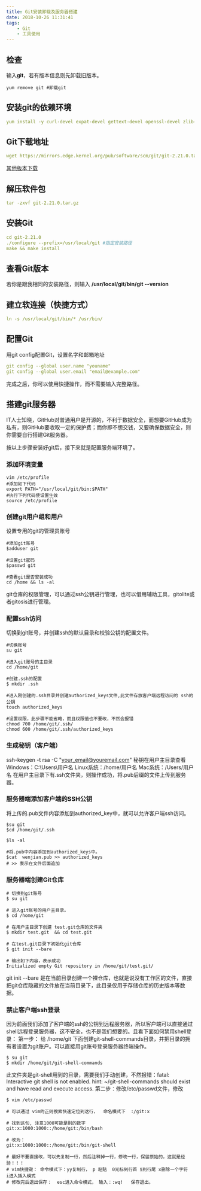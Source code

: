 ```yaml
---
title: Git安装卸载及服务器搭建
date: 2018-10-26 11:31:41
tags:
    - Git
    - 工具使用
---
```

## 检查
输入**git**，若有版本信息则先卸载旧版本。
```ejs
yum remove git #卸载git
```
## 安装git的依赖环境
```yaml
yum install -y curl-devel expat-devel gettext-devel openssl-devel zlib-devel perl-ExtUtils-CBuilder perl-ExtUtils-MakeMaker
```
## Git下载地址
```yaml
wget https://mirrors.edge.kernel.org/pub/software/scm/git/git-2.21.0.tar.gz
```
[其他版本下载](https://github.com/git/git/releases?spm=a2c4e.10696291.0.0.2e7619a4lgvr1h)
## 解压软件包
```yaml
tar -zxvf git-2.21.0.tar.gz
```
## 安装Git
```yaml
cd git-2.21.0
./configure --prefix=/usr/local/git #指定安装路径
make && make install
```
## 查看Git版本
若你是跟我相同的安装路径，则输入 **/usr/local/git/bin/git --version**
## 建立软连接（快捷方式）
```yaml
ln -s /usr/local/git/bin/* /usr/bin/
```
## 配置Git
用git config配置Git，设置名字和邮箱地址
```yaml
git config --global user.name "youname"
git config --global user.email "email@example.com"
```
完成之后，你可以使用快捷操作，而不需要输入完整路径。
## 搭建git服务器
IT人士知晓，GitHub对普通用户是开源的，不利于数据安全，而想要GitHub成为私有，则GitHub要收取一定的保护费；而你即不想交钱，又要确保数据安全，则你需要自行搭建Git服务器。

按以上步骤安装好git后，接下来就是配置服务端环境了。
### 添加环境变量
```ejs
vim /etc/profile 
#添加如下代码
export PATH="/usr/local/git/bin:$PATH"
#执行下列代码使设置生效
source /etc/profile
```
### 创建git用户组和用户
设置专用的git的管理员账号
```ejs
#添加git账号
$adduser git 

#设置git密码
$passwd git

#查看git是否安装成功
cd /home && ls -al
```
git仓库的权限管理，可以通过ssh公钥进行管理，也可以借用辅助工具，gitolite或者gitosis进行管理。

### 配置ssh访问
切换到git账号，并创建ssh的默认目录和校验公钥的配置文件。
```ejs
#切换账号
su git

#进入git账号的主目录
cd /home/git

#创建.ssh的配置
$ mkdir .ssh

#进入刚创建的.ssh目录并创建authorized_keys文件,此文件存放客户端远程访问的 ssh的公钥
touch authorized_keys

#设置权限，此步骤不能省略，而且权限值也不要改，不然会报错
chmod 700 /home/git/.ssh/
chmod 600 /home/git/.ssh/authorized_keys
```
### 生成秘钥（客户端）
ssh-keygen -t rsa -C "your_email@youremail.com"
秘钥在用户主目录查看
Windows：C:\Users\用户名
Linux系统：/home/用户名
Mac系统：/Users/用户名
在用户主目录下有.ssh文件夹，则操作成功，将.pub后缀的文件上传到服务器。

### 服务器端添加客户端的SSH公钥
将上传的.pub文件内容添加到authorized_key中，就可以允许客户端ssh访问。
```ejs
$su git
$cd /home/git/.ssh

$ls -al

#将.pub中内容添加到authorized_keys中。
$cat  wenjian.pub >> authorized_keys
# >> 表示在文件后面追加
```
### 服务器端创建Git仓库
```ejs
# 切换到git账号
$ su git

# 进入git账号的用户主目录。
$ cd /home/git

# 在用户主目录下创建 test.git仓库的文件夹
$ mkdir test.git  && cd test.git

# 在test.git目录下初始化git仓库
$ git init --bare

# 输出如下内容，表示成功
Initialized empty Git repository in /home/git/test.git/
```
git init --bare 是在当前目录创建一个裸仓库，也就是说没有工作区的文件，直接把git仓库隐藏的文件放在当前目录下，此目录仅用于存储仓库的历史版本等数据。

### 禁止客户端ssh登录
因为前面我们添加了客户端的ssh的公钥到远程服务器，所以客户端可以直接通过shell远程登录服务器，这不安全，也不是我们想要的。且看下面如何禁用shell登录：
第一步：
给 /home/git 下面创建git-shell-commands目录，并把目录的拥有者设置为git账户。可以直接用git账号登录服务器终端操作。
```ejs
$ su git
$ mkdir /home/git/git-shell-commands
```
此文件夹是git-shell用到的目录，需要我们手动创建，不然报错：fatal: Interactive git shell is not enabled. hint: ~/git-shell-commands should exist and have read and execute access.
第二步：修改/etc/passwd文件，修改
```ejs
$ vim /etc/passwd

# 可以通过 vim的正则搜索快速定位到这行，  命名模式下  :/git:x

# 找到这句, 注意1000可能是别的数字
git:x:1000:1000::/home/git:/bin/bash

# 改为：
git:x:1000:1000::/home/git:/bin/git-shell

# 最好不要直接改，可以先复制一行，然后注释掉一行，修改一行，保留原始的，这就是经验！！！
# vim快捷键： 命令模式下：yy复制行， p 粘贴  0光标到行首 $到行尾 x删除一个字符  i进入插入模式 
# 修改完后退出保存：  esc进入命令模式， 输入：:wq!   保存退出。
```





